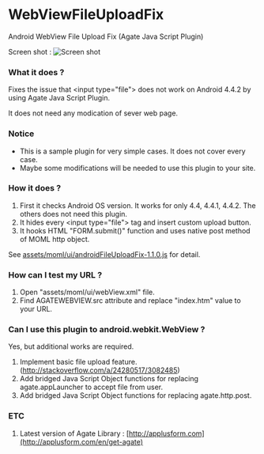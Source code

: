 # WebViewFileUploadFix
Android WebView File Upload Fix (Agate Java Script Plugin)

Screen shot :
![Screen shot](https://applusform.github.io/WebViewFileUploadFix/screenshot1.png)

### What it does ?
Fixes the issue that &lt;input type="file"&gt; does not work on Android 4.4.2 by using Agate Java Script Plugin.

It does not need any modication of sever web page.

### Notice
- This is a sample plugin for very simple cases. It does not cover every case.
- Maybe some modifications will be needed to use this plugin to your site.

### How it does ?
1. First it checks Android OS version. It works for only 4.4, 4.4.1, 4.4.2. The others does not need this plugin.
2. It hides every &lt;input type="file"&gt; tag and insert custom upload button.
3. It hooks HTML "FORM.submit()" function and uses native post method of MOML http object.

See [assets/moml/ui/androidFileUploadFix-1.1.0.js](https://github.com/applusform/WebViewFileUploadFix/blob/gh-pages/assets/moml/ui/androidFileUploadFix-1.1.0.js) for detail.

### How can I test my URL ?
1. Open "assets/moml/ui/webView.xml" file.
2. Find AGATEWEBVIEW.src attribute and replace "index.htm" value to your URL.

### Can I use this plugin to android.webkit.WebView ?
Yes, but additional works are required.

1. Implement basic file upload feature. (http://stackoverflow.com/a/24280517/3082485)
2. Add bridged Java Script Object functions for replacing agate.appLauncher to accept file from user.
3. Add bridged Java Script Object functions for replacing agate.http.post.

### ETC
1. Latest version of Agate Library : [http://applusform.com](http://applusform.com/en/get-agate)
